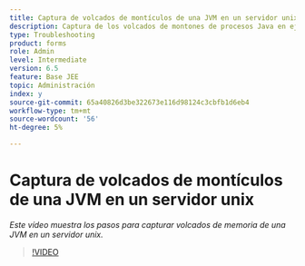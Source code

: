 ```yaml
---
title: Captura de volcados de montículos de una JVM en un servidor unix
description: Captura de los volcados de montones de procesos Java en ejecución en un servidor unix
type: Troubleshooting
product: forms
role: Admin
level: Intermediate
version: 6.5
feature: Base JEE
topic: Administración
index: y
source-git-commit: 65a40826d3be322673e116d98124c3cbfb1d6eb4
workflow-type: tm+mt
source-wordcount: '56'
ht-degree: 5%

---
```



# Captura de volcados de montículos de una JVM en un servidor unix

*Este vídeo muestra los pasos para capturar volcados de memoria de una JVM en un servidor unix.*

>[!VIDEO](https://video.tv.adobe.com/v/335489?quality=9&learn=on)